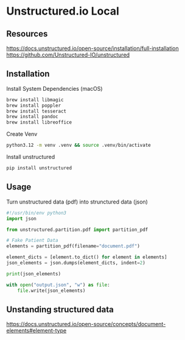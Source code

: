 # Unstructured.io Local

## Resources

<https://docs.unstructured.io/open-source/installation/full-installation>
<https://github.com/Unstructured-IO/unstructured>

## Installation

Install System Dependencies (macOS)

```bash
brew install libmagic
brew install poppler
brew install tesseract
brew install pandoc
brew install libreoffice
```

Create Venv

```bash
python3.12 -m venv .venv && source .venv/bin/activate
```

Install unstructured

```bash
pip install unstructured
```

## Usage

Turn unstructured data (pdf) into strunctured data (json)

```python
#!/usr/bin/env python3
import json

from unstructured.partition.pdf import partition_pdf

# Fake Patient Data
elements = partition_pdf(filename="document.pdf")

element_dicts = [element.to_dict() for element in elements]
json_elements = json.dumps(element_dicts, indent=2)

print(json_elements)

with open("output.json", "w") as file:
    file.write(json_elements)
```

## Unstanding structured data

<https://docs.unstructured.io/open-source/concepts/document-elements#element-type>
